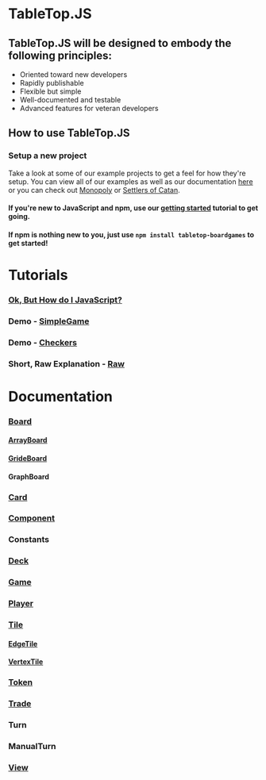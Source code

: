 # TableTop.JS

## TableTop.JS will be designed to embody the following principles:

* Oriented toward new developers
* Rapidly publishable
* Flexible but simple
* Well-documented and testable
* Advanced features for veteran developers

## How to use TableTop.JS

### Setup a new project

Take a look at some of our example projects to get a feel for how they're setup. You can view all of our examples as well as our documentation [here](http://andrewjmeier.github.io/TableTop.JS) or you can check out [Monopoly](http://github.com/andrewjmeier/Monopoly) or [Settlers of Catan](http://github.com/andrewjmeier/Settlers). 

#### If you're new to JavaScript and npm, use our [getting started](/tutorials/markdown/setup.md) tutorial to get going.

#### If npm is nothing new to you, just use `npm install tabletop-boardgames` to get started! 

# Tutorials

### [Ok, But How do I JavaScript?](/tutorials/markdown/javascript.md)

### Demo - [SimpleGame](/tutorials/markdown/simple_game.md)

### Demo - [Checkers](/tutorials/markdown/checkers.md)

### Short, Raw Explanation - [Raw](/tutorials/markdown/raw.md)

# Documentation

### [Board](http://andrewjmeier.github.io/TableTop.JS/out/Board.html)

#### [ArrayBoard](http://andrewjmeier.github.io/TableTop.JS/out/ArrayBoard.html)
#### [GrideBoard](http://andrewjmeier.github.io/TableTop.JS/out/GridBoard.html)
#### GraphBoard

### [Card](http://andrewjmeier.github.io/TableTop.JS/out/Card.html)

### [Component](http://andrewjmeier.github.io/TableTop.JS/out/Component.html)

### Constants

### [Deck](http://andrewjmeier.github.io/TableTop.JS/out/Deck.html)

### [Game](http://andrewjmeier.github.io/TableTop.JS/out/Game.html)

### [Player](http://andrewjmeier.github.io/TableTop.JS/out/Player.html)

### [Tile](http://andrewjmeier.github.io/TableTop.JS/out/Tile.html)

#### [EdgeTile](http://andrewjmeier.github.io/TableTop.JS/out/EdgeTile.html)
#### [VertexTile](http://andrewjmeier.github.io/TableTop.JS/out/VertexTile.html)

### [Token](http://andrewjmeier.github.io/TableTop.JS/out/Token.html)

### [Trade](http://andrewjmeier.github.io/TableTop.JS/out/Trade.html)

### Turn

### ManualTurn

### [View](http://andrewjmeier.github.io/TableTop.JS/out/View.html)